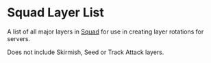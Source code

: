 # Squad Layer List
A list of all major layers in [Squad](https://joinsquad.com/) for use in creating layer rotations for servers.

Does not include Skirmish, Seed or Track Attack layers.
